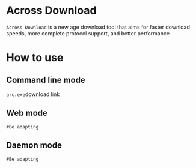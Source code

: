 # Across Download

`Across Download` is a new age download tool that aims for faster download speeds, more complete protocol support, and better performance

# How to use

## Command line mode
`
  arc.exe `download link`
`

## Web mode

`
#Be adapting
`

## Daemon mode

`
#Be adapting
`

